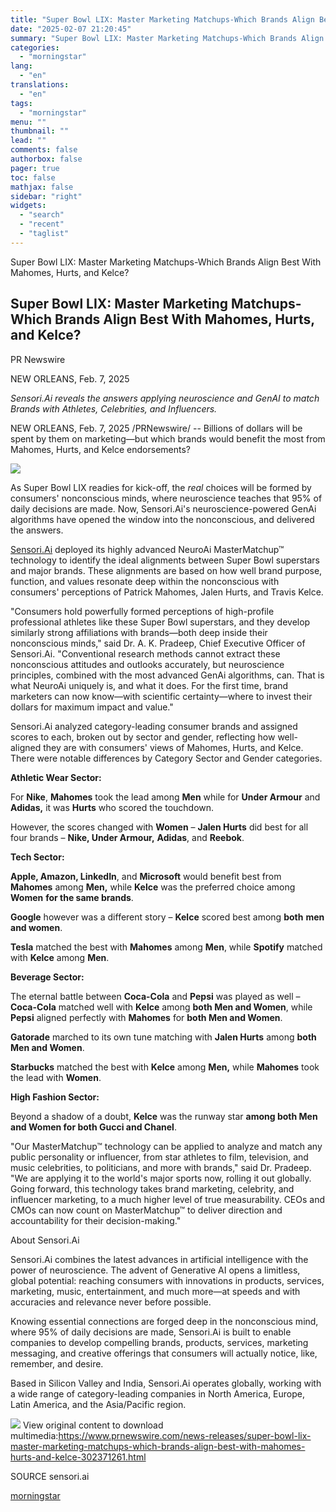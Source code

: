 ```yaml
---
title: "Super Bowl LIX: Master Marketing Matchups-Which Brands Align Best With Mahomes, Hurts, and Kelce?"
date: "2025-02-07 21:20:45"
summary: "Super Bowl LIX: Master Marketing Matchups-Which Brands Align Best With Mahomes, Hurts, and Kelce? Super Bowl LIX: Master Marketing Matchups-Which Brands Align Best With Mahomes, Hurts, and Kelce? PR Newswire NEW ORLEANS, Feb. 7, 2025 Sensori.Ai reveals the answers applying neuroscience and GenAI to match Brands with Athletes, Celebrities, and..."
categories:
  - "morningstar"
lang:
  - "en"
translations:
  - "en"
tags:
  - "morningstar"
menu: ""
thumbnail: ""
lead: ""
comments: false
authorbox: false
pager: true
toc: false
mathjax: false
sidebar: "right"
widgets:
  - "search"
  - "recent"
  - "taglist"
---
```


Super Bowl LIX: Master Marketing Matchups-Which Brands Align Best With Mahomes, Hurts, and Kelce?

Super Bowl LIX: Master Marketing Matchups-Which Brands Align Best With Mahomes, Hurts, and Kelce?
-------------------------------------------------------------------------------------------------

PR Newswire

NEW ORLEANS, Feb. 7, 2025


*Sensori.Ai reveals the answers applying neuroscience and GenAI to match Brands with Athletes, Celebrities, and Influencers.* 

NEW ORLEANS, Feb. 7, 2025 /PRNewswire/ -- Billions of dollars will be spent by them on marketing—but which brands would benefit the most from Mahomes, Hurts, and Kelce endorsements?

[![](https://mma.prnewswire.com/media/2615209/Who_Scores_in_the_Super_Bowl_LIX_Marketing_Matchup_1__1__ID_49865821e2de.jpg)](https://mma.prnewswire.com/media/2615209/Who_Scores_in_the_Super_Bowl_LIX_Marketing_Matchup_1__1__ID_49865821e2de.html)

As Super Bowl LIX readies for kick-off, the *real* choices will be formed by consumers' nonconscious minds, where neuroscience teaches that 95% of daily decisions are made. Now, Sensori.Ai's neuroscience-powered GenAi algorithms have opened the window into the nonconscious, and delivered the answers.

[Sensori.Ai](https://c212.net/c/link/?t=0&l=en&o=4357737-1&h=2123466461&u=http%3A%2F%2Fsensori.ai%2F&a=Sensori.Ai) deployed its highly advanced NeuroAi MasterMatchup™ technology to identify the ideal alignments between Super Bowl superstars and major brands. These alignments are based on how well brand purpose, function, and values resonate deep within the nonconscious with consumers' perceptions of Patrick Mahomes, Jalen Hurts, and Travis Kelce.

"Consumers hold powerfully formed perceptions of high-profile professional athletes like these Super Bowl superstars, and they develop similarly strong affiliations with brands—both deep inside their nonconscious minds," said Dr. A. K. Pradeep, Chief Executive Officer of Sensori.Ai. "Conventional research methods cannot extract these nonconscious attitudes and outlooks accurately, but neuroscience principles, combined with the most advanced GenAi algorithms, can. That is what NeuroAi uniquely is, and what it does. For the first time, brand marketers can now know—with scientific certainty—where to invest their dollars for maximum impact and value."

Sensori.Ai analyzed category-leading consumer brands and assigned scores to each, broken out by sector and gender, reflecting how well-aligned they are with consumers' views of Mahomes, Hurts, and Kelce. There were notable differences by Category Sector and Gender categories.

**Athletic Wear Sector:**

For **Nike**, **Mahomes** took the lead among **Men** while for **Under Armour** and **Adidas,** it was **Hurts** who scored the touchdown.

However, the scores changed with **Women** – **Jalen Hurts** did best for all four brands – **Nike, Under Armour,** **Adidas**, and **Reebok**.

**Tech Sector:**

**Apple, Amazon, LinkedIn**, and **Microsoft** would benefit best from **Mahomes** among **Men,** while **Kelce** was the preferred choice among **Women** **for the same brands**.

**Google** however was a different story – **Kelce** scored best among **both** **men** **and women**.

**Tesla** matched the best with **Mahomes** among **Men**, while **Spotify** matched with **Kelce** among **Men**.

**Beverage Sector:**

The eternal battle between **Coca-Cola** and **Pepsi** was played as well – **Coca-Cola** matched well with **Kelce** among **both Men and Women**, while **Pepsi** aligned perfectly with **Mahomes** for **both Men and Women**.

**Gatorade** marched to its own tune matching with **Jalen Hurts** among **both Men and Women**.

**Starbucks** matched the best with **Kelce** among **Men,** while **Mahomes** took the lead with **Women**.

**High Fashion Sector:**

Beyond a shadow of a doubt, **Kelce** was the runway star **among both Men and Women for both Gucci and Chanel**.

"Our MasterMatchup™ technology can be applied to analyze and match any public personality or influencer, from star athletes to film, television, and music celebrities, to politicians, and more with brands," said Dr. Pradeep. "We are applying it to the world's major sports now, rolling it out globally. Going forward, this technology takes brand marketing, celebrity, and influencer marketing, to a much higher level of true measurability. CEOs and CMOs can now count on MasterMatchup™ to deliver direction and accountability for their decision-making."

About Sensori.Ai

Sensori.Ai combines the latest advances in artificial intelligence with the power of neuroscience. The advent of Generative AI opens a limitless, global potential: reaching consumers with innovations in products, services, marketing, music, entertainment, and much more—at speeds and with accuracies and relevance never before possible.

Knowing essential connections are forged deep in the nonconscious mind, where 95% of daily decisions are made, Sensori.Ai is built to enable companies to develop compelling brands, products, services, marketing messaging, and creative offerings that consumers will actually notice, like, remember, and desire.

Based in Silicon Valley and India, Sensori.Ai operates globally, working with a wide range of category-leading companies in North America, Europe, Latin America, and the Asia/Pacific region.

 ![](https://c212.net/c/img/favicon.png?sn=LA14175&sd=2025-02-07) View original content to download multimedia:<https://www.prnewswire.com/news-releases/super-bowl-lix-master-marketing-matchups-which-brands-align-best-with-mahomes-hurts-and-kelce-302371261.html>

SOURCE sensori.ai

[morningstar](https://www.morningstar.com/news/pr-newswire/20250207la14175/super-bowl-lix-master-marketing-matchups-which-brands-align-best-with-mahomes-hurts-and-kelce)
